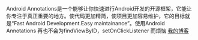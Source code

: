 Android Annotations是一个能够让你快速进行Android开发的开源框架，它能让你专注于真正重要的地方。使代码更加精简，使项目更加容易维护，它的目标就是“Fast Android Development.Easy maintainance”。使用Android Annotations 再也不会为findViewByID，setOnClickListener 而烦恼
[我的博客](http://blog.csdn.net/guodongxiaren)
